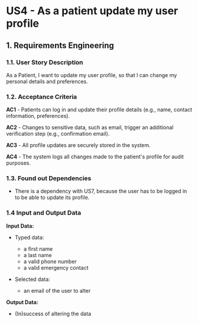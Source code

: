 # US4 - As a patient update my user profile 

## 1. Requirements Engineering

### 1.1. User Story Description

As a Patient, I want to update my user profile, so that I can change my personal
details and preferences.


### 1.2. Acceptance Criteria

**AC1** -  Patients can log in and update their profile details (e.g., name, contact information,
preferences).

**AC2** - Changes to sensitive data, such as email, trigger an additional verification step (e.g.,
confirmation email).

**AC3** - All profile updates are securely stored in the system.

**AC4** - The system logs all changes made to the patient's profile for audit purposes.

### 1.3. Found out Dependencies

* There is a dependency with US7, because the user has to be logged in to be able to update its profile.

### 1.4 Input and Output Data

**Input Data:**

* Typed data:
    * a first name
    * a last name
    * a valid phone number
    * a valid emergency contact       
  

* Selected data:
    * an email of the user to alter


**Output Data:**
* (In)success of altering the data

